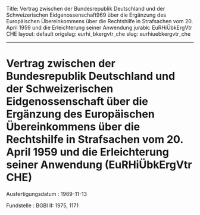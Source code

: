 Title: Vertrag zwischen der Bundesrepublik Deutschland und der Schweizerischen Eidgenossenschaft969
  über die Ergänzung des Europäischen Übereinkommens über die Rechtshilfe in Strafsachen
  vom 20. April 1959 und die Erleichterung seiner Anwendung
jurabk: EuRHiÜbkErgVtr CHE
layout: default
origslug: eurhi_bkergvtr_che
slug: eurhiuebkergvtr_che

---

# Vertrag zwischen der Bundesrepublik Deutschland und der Schweizerischen Eidgenossenschaft über die Ergänzung des Europäischen Übereinkommens über die Rechtshilfe in Strafsachen vom 20. April 1959 und die Erleichterung seiner Anwendung (EuRHiÜbkErgVtr CHE)

Ausfertigungsdatum
:   1969-11-13

Fundstelle
:   BGBl II: 1975, 1171

